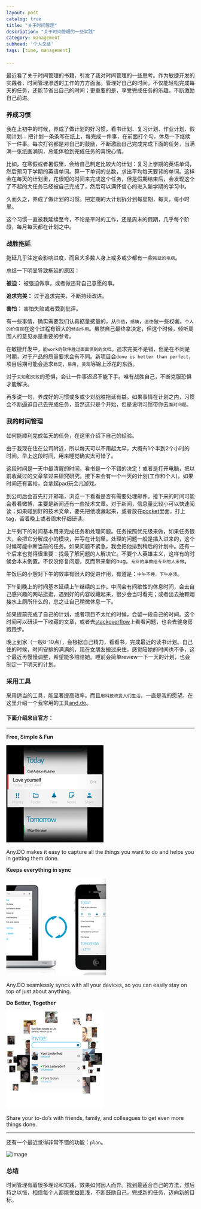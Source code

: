 ```yaml
---
layout: post
catalog: true
title: "关于时间管理"
description: "关于时间管理的一些实践"
category: management
subhead: '个人总结'
tags: [time, management]

---
```


最近看了关于时间管理的书籍，引发了我对时间管理的一些思考。作为敏捷开发的实践者，时间管理渗透的工作的方方面面。管理好自己的时间，不仅能轻松完成每天的任务，还能节省出自己的时间；更重要的是，享受完成任务的乐趣，不断激励自己前进。

### 养成习惯

我在上初中的时候，养成了做计划的好习惯。看书计划、复习计划、作业计划、假期计划… 把计划一条条写在纸上，每完成一件事，在前面打个勾，休息一下继续下一件事。每次打钩都是对自己的鼓励，不断激励自己完成完成下面的任务，当满满一张纸画满钩，总能体验到完成任务的喜悦心情。

比如，在寒假或者暑假里，会给自己制定比较大的计划：复习上学期的英语单词，然后预习下学期的英语单词。算一下单词的总数，求出平均每天要背的单词。这样会在每天的计划里，花很短的时间来完成这个任务，但是假期结束后，会发现这个了不起的大任务已经被自己完成了，然后可以满怀信心的进入新学期的学习中。

久而久之，养成了做计划的习惯。把定期的大计划拆分到每星期，每天，每小时里。

这个习惯一直被我延续至今，不论是平时的工作，还是周末的假期，几乎每个阶段，每月每天都在计划之中。

### 战胜拖延

拖延几乎注定会影响进度，而且大多数人身上或多或少都有一些`拖延的毛病`。

总结一下明显导致拖延的原因：

**被迫：** 被强迫做事，或者做违背自己意愿的事。

**追求完美：** 过于追求完美，不断持续改进。

**害怕：** 害怕失败或者受到批评。

有一些事情，确实需要我们认真掂量掂量的，从`价值`，`感情`，`道德`做一些权衡。`个人的价值观`在这个过程有很大的`倾向作用`。虽然自己最终拿决定，但这个时候，倾听周围人的意见亦是重要的参考。

在敏捷开发中，`能work的软件胜过面面俱到的文档`。追求完美不是错，但是在不同是时期，对于产品的质量要求会有不同。新项目会`done is better than perfect`，项目后期可能会追求`稳定`，`易用`，`美观`等锦上添花的东西。

对于`未知`和`失败`的恐惧，会让一件事迟迟不能下手。唯有战胜自己，不断克服恐惧才能解决。

再多说一句，养成好的习惯或多或少对战胜拖延有益。如果事情在计划之内，习惯会不断逼迫自己去完成任务，虽然这只是个开始，但是说明习惯带你去`面对问题`。

### 我的时间管理

如何能顺利完成每天的任务，在这里介绍下自己的经验。

由于我现在住在公司附近，所以每天可以不用起太早，大概有1个半到2个小时的时间。早上这段时间，用来睡觉确实太可惜了。

这段时间是一天中最清醒的时间，看书是一个不错的决定！或者是打开电脑，把以前收藏过的文章拿过来研究研究。接下来会有一个一天的计划(工作和个人)。如果时间还有富裕，会拿起pad玩会儿游戏。

到公司后会首先打开邮箱，浏览一下看看是否有需要处理邮件。接下来的时间可能会看看微博，主要是新闻还有一些技术文章。对于新闻，信息量比较小可以快速阅读；如果碰到好的技术文章，要先把他收藏起来，或者放在[pocket](http://getpocket.com/a/)里面，打上tag，留着晚上或者周末仔细研读。

上午剩下的时间基本用来完成任务和处理问题。任务按照优先级来做，如果任务很大，会把它分解成小的模块，并写在计划里。处理的问题一般是插入进来的，这个时候可能中断当前的任务。如果问题不紧急，我会把他排到稍后的计划中。还有一个后来也觉得很重要：找最了解问题的人解决它。不要个人英雄主义，这样有的时候会本末倒置。不仅没修复问题，反而带来新的bug。`专业的事教给专业的人来做`。

午饭后的小憩对下午的效率有很大的促进作用，有道是：`中午不睡，下午崩溃`。

下午到晚上的时间基本延续上午继续的工作。中间会有间歇性的休息时间，会去自己感兴趣的网站逛逛，遇到好的内容收藏起来，很少会当时看完；或者出去抽颗烟接水上厕所什么的，总之让自己稍微休息一下。

如果提前完成了自己的计划，或者项目不太忙的时候，会留一段自己的时间。这个时间可以研读一下收藏的文章，或者去[stackoverflow](http://stackoverflow.com/)上看看问题，也会去健身房跑跑步。

晚上到家（一般8-10点），会根据自己精力，看看书，完成最近的读书计划。自己住的时候，时间安排的满满的，现在女朋友搬过来住，感觉陪她的时间也不多，这个最近再慢慢调整，希望能多陪陪她。睡前会简单review一下一天的计划，也会制定一下明天的计划。

### 采用工具

采用适当的工具，能显著提高效率。而且`用科技改变人们生活`，一直是我的愿望。在这里介绍一个我常用的工具[and.do](http://www.any.do/)。

#### 下面介绍来自官方：

----

**Free, Simple & Fun** 

![image](/images/management/1_zpsf43d305a.png)

Any.DO makes it easy to capture all the things you want to do and helps you in getting them done.

**Keeps everything in sync**

![image](/images/management/2_zpsfaeed106.png)

Any.DO seamlessly syncs with all your devices, so you can easily stay on top of just about anything.

**Do Better, Together**

![image](/images/management/3_zpsa9e801de.png)

Share your to-do’s with friends, family, and colleagues to get even more things done.

----

还有一个最近觉得非常不错的功能：`plan`。

![image](http://i1298.photobucket.com/albums/ag53/lichengwu/1_zps99d2b1a1.jpg)

### 总结

时间管理有着很多理论和实践，效果如何因人而异。找到最适合自己的方法，然后持之以恒，相信每个人都能受益匪浅，不断鼓励自己，完成新的任务，迈向新的目标。



